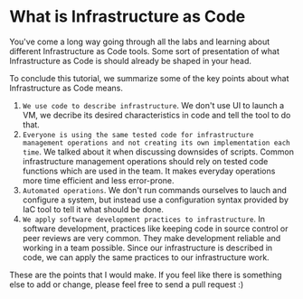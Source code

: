 # What is Infrastructure as Code

You've come a long way going through all the labs and learning about different Infrastructure as Code tools. Some sort of presentation of what Infrastructure as Code is should already be shaped in your head.

To conclude this tutorial, we summarize some of the key points about what Infrastructure as Code means.

1. `We use code to describe infrastructure`. We don't use UI to launch a VM, we decribe its desired characteristics in code and tell the tool to do that.
2. `Everyone is using the same tested code for infrastructure management operations and not creating its own implementation each time`. We talked about it when discussing downsides of scripts. Common infrastructure management operations should rely on tested code functions which are used in the team. It makes everyday operations more time efficient and less error-prone.
3. `Automated operations`. We don't run commands ourselves to lauch and configure a system, but instead use a configuration syntax provided by IaC tool to tell it what should be done.
4. `We apply software development practices to infrastructure`. In software development, practices like keeping code in source control or peer reviews are very common. They make development reliable and working in a team possible. Since our infrastructure is described in code, we can apply the same practices to our infrastructure work.

These are the points that I would make. If you feel like there is something else to add or change, please feel free to send a pull request :)